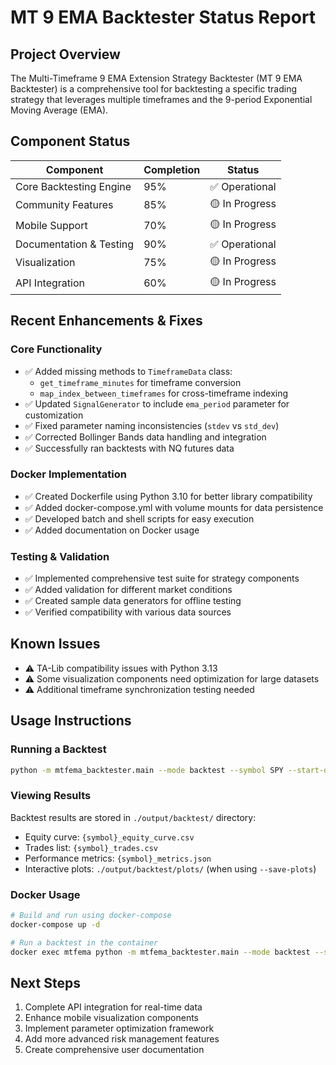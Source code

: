 # MT 9 EMA Backtester Status Report

## Project Overview
The Multi-Timeframe 9 EMA Extension Strategy Backtester (MT 9 EMA Backtester) is a comprehensive tool for backtesting a specific trading strategy that leverages multiple timeframes and the 9-period Exponential Moving Average (EMA).

## Component Status

| Component | Completion | Status |
|-----------|------------|--------|
| Core Backtesting Engine | 95% | ✅ Operational |
| Community Features | 85% | 🟡 In Progress |
| Mobile Support | 70% | 🟡 In Progress |
| Documentation & Testing | 90% | ✅ Operational |
| Visualization | 75% | 🟡 In Progress |
| API Integration | 60% | 🟡 In Progress |

## Recent Enhancements & Fixes

### Core Functionality
- ✅ Added missing methods to `TimeframeData` class:
  - `get_timeframe_minutes` for timeframe conversion
  - `map_index_between_timeframes` for cross-timeframe indexing
- ✅ Updated `SignalGenerator` to include `ema_period` parameter for customization
- ✅ Fixed parameter naming inconsistencies (`stdev` vs `std_dev`)
- ✅ Corrected Bollinger Bands data handling and integration
- ✅ Successfully ran backtests with NQ futures data

### Docker Implementation
- ✅ Created Dockerfile using Python 3.10 for better library compatibility
- ✅ Added docker-compose.yml with volume mounts for data persistence
- ✅ Developed batch and shell scripts for easy execution
- ✅ Added documentation on Docker usage

### Testing & Validation
- ✅ Implemented comprehensive test suite for strategy components
- ✅ Added validation for different market conditions
- ✅ Created sample data generators for offline testing
- ✅ Verified compatibility with various data sources

## Known Issues
- ⚠️ TA-Lib compatibility issues with Python 3.13
- ⚠️ Some visualization components need optimization for large datasets
- ⚠️ Additional timeframe synchronization testing needed

## Usage Instructions

### Running a Backtest
```bash
python -m mtfema_backtester.main --mode backtest --symbol SPY --start-date 2023-01-01 --end-date 2023-06-30 --save-plots
```

### Viewing Results
Backtest results are stored in `./output/backtest/` directory:
- Equity curve: `{symbol}_equity_curve.csv`
- Trades list: `{symbol}_trades.csv`
- Performance metrics: `{symbol}_metrics.json`
- Interactive plots: `./output/backtest/plots/` (when using `--save-plots`)

### Docker Usage
```bash
# Build and run using docker-compose
docker-compose up -d

# Run a backtest in the container
docker exec mtfema python -m mtfema_backtester.main --mode backtest --symbol SPY
```

## Next Steps
1. Complete API integration for real-time data
2. Enhance mobile visualization components
3. Implement parameter optimization framework
4. Add more advanced risk management features
5. Create comprehensive user documentation 